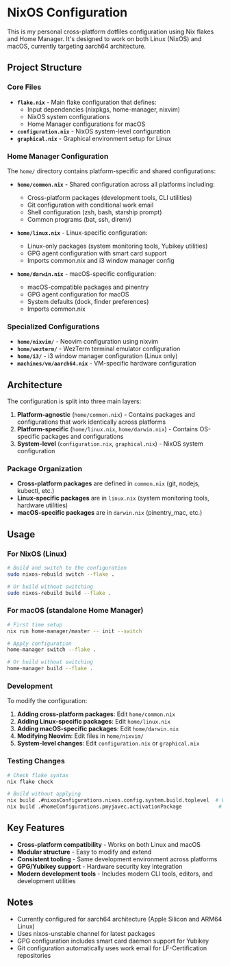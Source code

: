 # NixOS Configuration

This is my personal cross-platform dotfiles configuration using Nix flakes and Home Manager. It's designed to work on both Linux (NixOS) and macOS, currently targeting aarch64 architecture.

## Project Structure

### Core Files

- **`flake.nix`** - Main flake configuration that defines:
  - Input dependencies (nixpkgs, home-manager, nixvim)
  - NixOS system configurations
  - Home Manager configurations for macOS
- **`configuration.nix`** - NixOS system-level configuration
- **`graphical.nix`** - Graphical environment setup for Linux

### Home Manager Configuration

The `home/` directory contains platform-specific and shared configurations:

- **`home/common.nix`** - Shared configuration across all platforms including:
  - Cross-platform packages (development tools, CLI utilities)
  - Git configuration with conditional work email
  - Shell configuration (zsh, bash, starship prompt)
  - Common programs (bat, ssh, direnv)
  
- **`home/linux.nix`** - Linux-specific configuration:
  - Linux-only packages (system monitoring tools, Yubikey utilities)
  - GPG agent configuration with smart card support
  - Imports common.nix and i3 window manager config
  
- **`home/darwin.nix`** - macOS-specific configuration:
  - macOS-compatible packages and pinentry
  - GPG agent configuration for macOS
  - System defaults (dock, finder preferences)
  - Imports common.nix

### Specialized Configurations

- **`home/nixvim/`** - Neovim configuration using nixvim
- **`home/wezterm/`** - WezTerm terminal emulator configuration
- **`home/i3/`** - i3 window manager configuration (Linux only)
- **`machines/vm/aarch64.nix`** - VM-specific hardware configuration

## Architecture

The configuration is split into three main layers:

1. **Platform-agnostic** (`home/common.nix`) - Contains packages and configurations that work identically across platforms
2. **Platform-specific** (`home/linux.nix`, `home/darwin.nix`) - Contains OS-specific packages and configurations
3. **System-level** (`configuration.nix`, `graphical.nix`) - NixOS system configuration

### Package Organization

- **Cross-platform packages** are defined in `common.nix` (git, nodejs, kubectl, etc.)
- **Linux-specific packages** are in `linux.nix` (system monitoring tools, hardware utilities)
- **macOS-specific packages** are in `darwin.nix` (pinentry_mac, etc.)

## Usage

### For NixOS (Linux)

```bash
# Build and switch to the configuration
sudo nixos-rebuild switch --flake .

# Or build without switching
sudo nixos-rebuild build --flake .
```

### For macOS (standalone Home Manager)

```bash
# First time setup
nix run home-manager/master -- init --switch

# Apply configuration
home-manager switch --flake .

# Or build without switching
home-manager build --flake .
```

### Development

To modify the configuration:

1. **Adding cross-platform packages**: Edit `home/common.nix`
2. **Adding Linux-specific packages**: Edit `home/linux.nix`
3. **Adding macOS-specific packages**: Edit `home/darwin.nix`
4. **Modifying Neovim**: Edit files in `home/nixvim/`
5. **System-level changes**: Edit `configuration.nix` or `graphical.nix`

### Testing Changes

```bash
# Check flake syntax
nix flake check

# Build without applying
nix build .#nixosConfigurations.nixos.config.system.build.toplevel  # Linux
nix build .#homeConfigurations.pmyjavec.activationPackage            # macOS
```

## Key Features

- **Cross-platform compatibility** - Works on both Linux and macOS
- **Modular structure** - Easy to modify and extend
- **Consistent tooling** - Same development environment across platforms
- **GPG/Yubikey support** - Hardware security key integration
- **Modern development tools** - Includes modern CLI tools, editors, and development utilities

## Notes

- Currently configured for aarch64 architecture (Apple Silicon and ARM64 Linux)
- Uses nixos-unstable channel for latest packages
- GPG configuration includes smart card daemon support for Yubikey
- Git configuration automatically uses work email for LF-Certification repositories